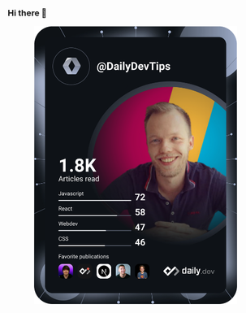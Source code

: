 ### Hi there 👋

<div align="center">
  <a href="https://app.daily.dev/el3orb">
    <img src="https://github.com/rebelchris/rebelchris/blob/master/devcard.svg" width="400" alt="Dev Card"/>
  </a>
</div>
<!--
**KhaledElOrbany/KhaledElOrbany** is a ✨ _special_ ✨ repository because its `README.md` (this file) appears on your GitHub profile.

Here are some ideas to get you started:

- 🔭 I’m currently working on ...
- 🌱 I’m currently learning ...
- 👯 I’m looking to collaborate on ...
- 🤔 I’m looking for help with ...
- 💬 Ask me about ...
- 📫 How to reach me: ...
- 😄 Pronouns: ...
- ⚡ Fun fact: ...
-->
